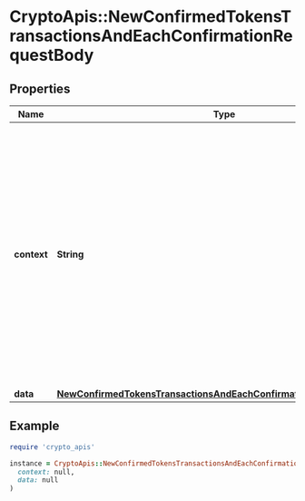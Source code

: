# CryptoApis::NewConfirmedTokensTransactionsAndEachConfirmationRequestBody

## Properties

| Name | Type | Description | Notes |
| ---- | ---- | ----------- | ----- |
| **context** | **String** | In batch situations the user can use the context to correlate responses with requests. This property is present regardless of whether the response was successful or returned as an error. &#x60;context&#x60; is specified by the user. | [optional] |
| **data** | [**NewConfirmedTokensTransactionsAndEachConfirmationRequestBodyData**](NewConfirmedTokensTransactionsAndEachConfirmationRequestBodyData.md) |  |  |

## Example

```ruby
require 'crypto_apis'

instance = CryptoApis::NewConfirmedTokensTransactionsAndEachConfirmationRequestBody.new(
  context: null,
  data: null
)
```

